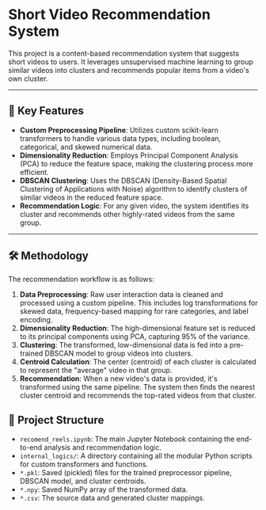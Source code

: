 # Short Video Recommendation System

This project is a content-based recommendation system that suggests short videos to users. It leverages unsupervised machine learning to group similar videos into clusters and recommends popular items from a video's own cluster.

---

## 🚀 Key Features

* **Custom Preprocessing Pipeline**: Utilizes custom scikit-learn transformers to handle various data types, including boolean, categorical, and skewed numerical data.
* **Dimensionality Reduction**: Employs Principal Component Analysis (PCA) to reduce the feature space, making the clustering process more efficient.
* **DBSCAN Clustering**: Uses the DBSCAN (Density-Based Spatial Clustering of Applications with Noise) algorithm to identify clusters of similar videos in the reduced feature space.
* **Recommendation Logic**: For any given video, the system identifies its cluster and recommends other highly-rated videos from the same group.

---

## 🛠️ Methodology

The recommendation workflow is as follows:

1.  **Data Preprocessing**: Raw user interaction data is cleaned and processed using a custom pipeline. This includes log transformations for skewed data, frequency-based mapping for rare categories, and label encoding.
2.  **Dimensionality Reduction**: The high-dimensional feature set is reduced to its principal components using PCA, capturing 95% of the variance.
3.  **Clustering**: The transformed, low-dimensional data is fed into a pre-trained DBSCAN model to group videos into clusters.
4.  **Centroid Calculation**: The center (centroid) of each cluster is calculated to represent the "average" video in that group.
5.  **Recommendation**: When a new video's data is provided, it's transformed using the same pipeline. The system then finds the nearest cluster centroid and recommends the top-rated videos from that cluster.


## 📁 Project Structure

* `recomend_reels.ipynb`: The main Jupyter Notebook containing the end-to-end analysis and recommendation logic.
* `internal_logics/`: A directory containing all the modular Python scripts for custom transformers and functions.
* `*.pkl`: Saved (pickled) files for the trained preprocessor pipeline, DBSCAN model, and cluster centroids.
* `*.npy`: Saved NumPy array of the transformed data.
* `*.csv`: The source data and generated cluster mappings.
